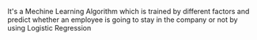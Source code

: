 It's a Mechine Learning Algorithm which is trained by different factors and predict whether an employee is going to stay in the company or not by using Logistic Regression
